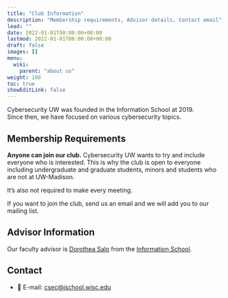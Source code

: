 ```yaml
---
title: "Club Information"
description: "Membership requirements, Advisor details, Contact email"
lead: ""
date: 2022-01-01T00:00:00+00:00
lastmod: 2022-01-01T00:00:00+00:00
draft: false
images: []
menu:
  wiki:
    parent: "about us"
weight: 100
toc: true
showEditLink: false
---
```


Cybersecurity UW was founded in the Information School at 2019.
<br />
Since then, we have focused on various cybersecurity topics.

## Membership Requirements

**Anyone can join our club.**
Cybersecurity UW wants to try and include everyone who is interested. This is why the club is open to everyone including undergraduate and graduate students, minors and students who are not at UW-Madison.

It’s also not required to make every meeting.

If you want to join the club, send us an email and we will add you to our mailing list.

## Advisor Information

Our faculty advisor is [Dorothea Salo](https://ischool.wisc.edu/blog/staff/salo-dorothea/) from the [Information School](https://ischool.wisc.edu).

## Contact

- :email: E-mail: csec@ischool.wisc.edu
